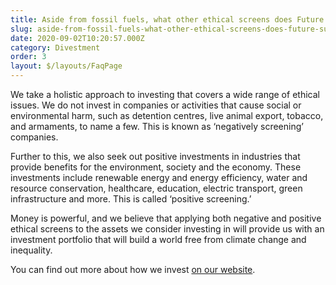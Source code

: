 ```yaml
---
title: Aside from fossil fuels, what other ethical screens does Future Super have?
slug: aside-from-fossil-fuels-what-other-ethical-screens-does-future-super-have
date: 2020-09-02T10:20:57.000Z
category: Divestment
order: 3
layout: $/layouts/FaqPage
---
```

We take a holistic approach to investing that covers a wide range of ethical issues. We do not invest in companies or activities that cause social or environmental harm, such as detention centres, live animal export, tobacco, and armaments, to name a few. This is known as ‘negatively screening’ companies.

Further to this, we also seek out positive investments in industries that provide benefits for the environment, society and the economy. These investments include renewable energy and energy efficiency, water and resource conservation, healthcare, education, electric transport, green infrastructure and more. This is called ‘positive screening.’

Money is powerful, and we believe that applying both negative and positive ethical screens to the assets we consider investing in will provide us with an investment portfolio that will build a world free from climate change and inequality.

You can find out more about how we invest [on our website](https://www.futuresuper.com.au/how-we-invest).